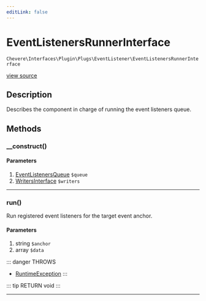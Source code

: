 ```yaml
---
editLink: false
---
```


# EventListenersRunnerInterface

`Chevere\Interfaces\Plugin\Plugs\EventListener\EventListenersRunnerInterface`

[view source](https://github.com/chevere/chevere/blob/master/interfaces/Plugin/Plugs/EventListener/EventListenersRunnerInterface.php)

## Description

Describes the component in charge of running the event listeners queue.

## Methods

### __construct()

#### Parameters

1. [EventListenersQueue](../../../../Components/Plugin/Plugs/EventListeners/EventListenersQueue.md) `$queue`
2. [WritersInterface](../../../Writer/WritersInterface.md) `$writers`

---

### run()

Run registered event listeners for the target event anchor.

#### Parameters

1. string `$anchor`
2. array `$data`

::: danger THROWS
- [RuntimeException](../../../../Exceptions/Core/RuntimeException.md)
:::

::: tip RETURN
void
:::

---
